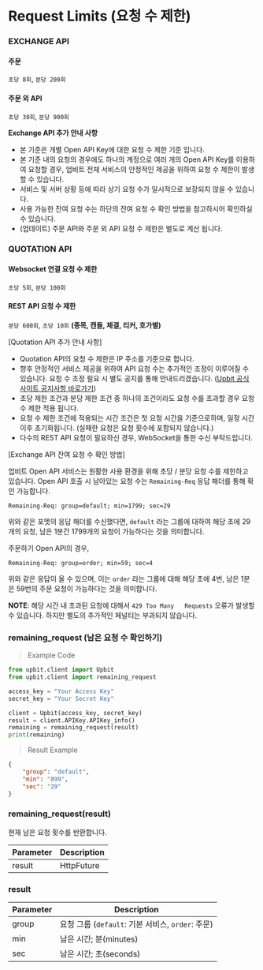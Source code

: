# Request Limits (요청 수 제한)

### EXCHANGE API
#### 주문
`초당 8회`, `분당 200회`

#### 주문 외 API
`초당 30회`, `분당 900회`

**Exchange API 추가 안내 사항**
- 본 기준은 개별 Open API Key에 대한 요청 수 제한 기준 입니다.
- 본 기준 내의 요청의 경우에도 하나의 계정으로 여러 개의 Open API Key를 이용하여 요청할 경우, 업비트 전체 서비스의 안정적인 제공을 위하여 요청 수 제한이 발생할 수 있습니다.
- 서비스 및 서버 상황 등에 따라 상기 요청 수가 일시적으로 보장되지 않을 수 있습니다.
- 사용 가능한 잔여 요청 수는 하단의 잔여 요청 수 확인 방법을 참고하시어 확인하실 수 있습니다.
- (업데이트) 주문 API와 주문 외 API 요청 수 제한은 별도로 계산 됩니다.

### QUOTATION API
#### Websocket 연결 요청 수 제한
`초당 5회`, `분당 100회`

#### REST API 요청 수 제한
`분당 600회`, `초당 10회` **(종목, 캔들, 체결, 티커, 호가별)**

[Quotation API 추가 안내 사항]

- Quotation API의 요청 수 제한은 IP 주소를 기준으로 합니다.
- 향후 안정적인 서비스 제공을 위하여 API 요청 수는 추가적인 조정이 이루어질 수 있습니다. 요청 수 조정 필요 시 별도 공지를 통해 안내드리겠습니다. ([Upbit 공식 사이트 공지사항 바로가기](https://upbit.com/service_center/notice))
- 초당 제한 조건과 분당 제한 조건 중 하나의 조건이라도 요청 수를 초과할 경우 요청 수 제한 적용 됩니다.
- 요청 수 제한 조건에 적용되는 시간 조건은 첫 요청 시간을 기준으로하며, 일정 시간 이후 초기화됩니다. (실패한 요청은 요청 횟수에 포함되지 않습니다.)
- 다수의 REST API 요청이 필요하신 경우, WebSocket을 통한 수신 부탁드립니다.

[Exchange API 잔여 요청 수 확인 방법]

업비트 Open API 서비스는 원활한 사용 환경을 위해 초당 / 분당 요청 수를 제한하고 있습니다.
Open API 호출 시 남아있는 요청 수는 `Remaining-Req` 응답 해더를 통해 확인 가능합니다.


`Remaining-Req: group=default; min=1799; sec=29`

위와 같은 포멧의 응답 해더를 수신했다면, `default` 라는 그룹에 대하여 해당 초에 29개의 요청, 남은 1분간 1799개의 요청이 가능하다는 것을 의미합니다.

주문하기 Open API의 경우,


`Remaining-Req: group=order; min=59; sec=4`

위와 같은 응답이 올 수 있으며, 이는 `order` 라는 그룹에 대해 해당 초에 4번, 남은 1분은 59번의 주문 요청이 가능하다는 것을 의미합니다.

<aside class="notice">
  <b>NOTE</b>: 해당 시간 내 초과된 요청에 대해서 <code>429 Too Many   Requests</code> 오류가 발생할 수 있습니다. 하지만 별도의 추가적인   페널티는 부과되지 않습니다.
</aside>


### remaining_request (남은 요청 수 확인하기)

> Example Code

```python
from upbit.client import Upbit
from upbit.client import remaining_request

access_key = "Your Access Key"
secret_key = "Your Secret Key"

client = Upbit(access_key, secret_key)
result = client.APIKey.APIKey_info()
remaining = remaining_request(result)
print(remaining)
```

> Result Example

```json
{
    "group": "default",
    "min": "899",
    "sec": "29"
}
```

### remaining_request(result)
현재 남은 요청 횟수를 반환합니다.

Parameter  | Description
---------- | -----------
result     | HttpFuture


### result

Parameter  | Description
---------- | -----------
group      | 요청 그룹 (`default`: 기본 서비스, `order`: 주문)
min        | 남은 시간; 분(minutes)
sec        | 남은 시간; 초(seconds)
